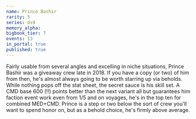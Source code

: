 ```yaml
---
name: Prince Bashir
rarity: 5
series: ds9
memory_alpha:
bigbook_tier: 7
events: 13
in_portal: true
published: true
---
```


Fairly usable from several angles and excelling in niche situations, Prince Bashir was a giveaway crew late in 2018. If you have a copy (or two) of him from then, he's almost always going to be worth starring up via beholds. While nothing pops off the stat sheet, the secret sauce is his skill set. A CMD base 600 (!!) points better than the next variant all but guarantees him faction event work even from 1/5 and on voyages, he's in the top ten for combined MED+CMD. Prince is a step or two below the sort of crew you'll want to spend honor on, but as a behold choice, he's firmly above average.

